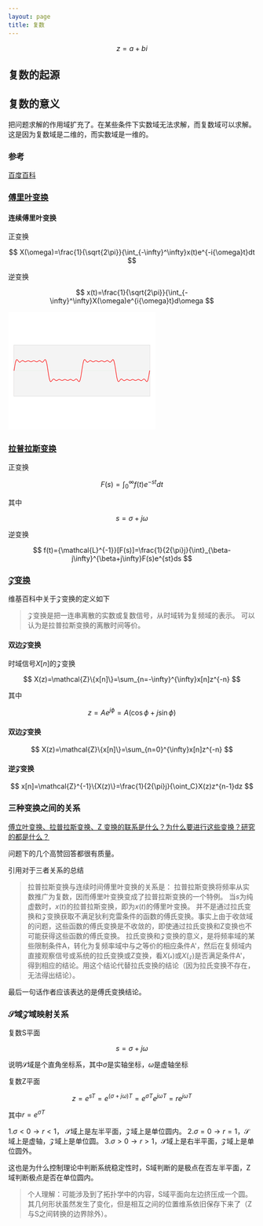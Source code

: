 ```yaml
---
layout: page
title: 复数
---
```


$$
z=a+bi
$$


## 复数的起源

[comment]: <> (<img src="http://latex.codecogs.com/svg.latex?z=a+bi" />)

## 复数的意义

把问题求解的作用域扩充了。在某些条件下实数域无法求解，而复数域可以求解。
这是因为复数域是二维的，而实数域是一维的。

### 参考

[百度百科](https://baike.baidu.com/item/%E5%A4%8D%E6%95%B0/254365)

### [傅里叶变换](https://baike.baidu.com/item/%E5%82%85%E9%87%8C%E5%8F%B6%E5%8F%98%E6%8D%A2)

#### 连续傅里叶变换

正变换

$$
X(\omega)=\frac{1}{\sqrt{2\pi}}{\int_{-\infty}^\infty}x(t)e^{-i{\omega}t}dt
$$

逆变换

$$
x(t)=\frac{1}{\sqrt{2\pi}}{\int_{-\infty}^\infty}X(\omega)e^{i{\omega}t}d\omega
$$

![image](../pic/Fourier_transform_time_and_frequency_domains_(small).gif)


### [拉普拉斯变换](https://baike.baidu.com/item/%E6%8B%89%E6%99%AE%E6%8B%89%E6%96%AF%E5%8F%98%E6%8D%A2)


正变换

$$
F(s)={\int_0^\infty}f(t)e^{-st}dt
$$

其中

$$s=\sigma+j\omega$$

逆变换

$$
f(t)={\mathcal{L}^{-1}}[F(s)]=\frac{1}{2{\pi}j}{\int}_{\beta-j\infty}^{\beta+j\infty}F(s)e^{st}ds
$$



### [$\mathcal{Z}$变换](https://baike.baidu.com/item/Z%E5%8F%98%E6%8D%A2)

维基百科中关于$\mathcal{Z}$变换的定义如下

>$\mathcal{Z}$变换是把一连串离散的实数或复数信号，从时域转为复频域的表示。
可以认为是拉普拉斯变换的离散时间等价。


#### 双边$\mathcal{Z}$变换

时域信号$X[n]$的$\mathcal{Z}$变换

$$
X(z)=\mathcal{Z}\{x[n]\}=\sum_{n=-\infty}^{\infty}x[n]z^{-n}
$$

其中

$$
z=Ae^{j\phi}=A(\cos{\phi}+j\sin{\phi})
$$

#### 双边$\mathcal{Z}$变换

$$
X(z)=\mathcal{Z}\{x[n]\}=\sum_{n=0}^{\infty}x[n]z^{-n}
$$

#### 逆$\mathcal{Z}$变换

$$
x[n]=\mathcal{Z}^{-1}\{X(z)\}=\frac{1}{2{\pi}j}{\oint_C}X(z)z^{n-1}dz
$$

### 三种变换之间的关系

[傅立叶变换、拉普拉斯变换、Z 变换的联系是什么？为什么要进行这些变换？研究的都是什么？](https://www.zhihu.com/question/22085329)

问题下的几个高赞回答都很有质量。

引用对于三者关系的总结

>拉普拉斯变换与连续时间傅里叶变换的关系是：
拉普拉斯变换将频率从实数推广为复数，因而傅里叶变换变成了拉普拉斯变换的一个特例。
当$s$为纯虚数时，$x(t)$的拉普拉斯变换，即为$x(t)$的傅里叶变换。
并不是通过拉氏变换和$\mathcal{Z}$变换获取不满足狄利克雷条件的函数的傅氏变换。事实上由于收敛域的问题，这些函数的傅氏变换是不收敛的，即使通过拉氏变换和Z变换也不可能获得这些函数的傅氏变换。
拉氏变换和$\mathcal{Z}$变换的意义，是将频率域的某些限制条件A，转化为复频率域中与之等价的相应条件A'，然后在复频域内直接观察信号或系统的拉氏变换或Z变换，看$X(\mathcal{s})$或$X(\mathcal{z})$是否满足条件A'，得到相应的结论。用这个结论代替拉氏变换的结论（因为拉氏变换不存在，无法得出结论）。

最后一句话作者应该表达的是傅氏变换结论。

### $\mathcal{S}$域$\mathcal{Z}$域映射关系

复数S平面

$$
s={\sigma}+j{\omega}
$$

说明$\mathcal{S}$域是个直角坐标系，其中${{\sigma}}$是实轴坐标，${{\omega}}$是虚轴坐标

复数Z平面

$$
z=e^{sT}=e^{({\sigma}+j\omega)T}=e^{{\sigma}T}e^{j{\omega}T}=re^{j{\omega}T}
$$

其中$r=e^{{\sigma}T}$

1.$\sigma<0{\rightarrow}r<1$， $\mathcal{S}$域上是左半平面，$\mathcal{Z}$域上是单位圆内。
2.$\sigma=0{\rightarrow}r=1$，$\mathcal{S}$域上是虚轴，$\mathcal{Z}$域上是单位圆。
3.$\sigma>0{\rightarrow}r>1$，$\mathcal{S}$域上是右半平面，$\mathcal{Z}$域上是单位圆外。

这也是为什么控制理论中判断系统稳定性时，S域判断的是极点在否左半平面，Z域判断极点是否在单位圆内。

>个人理解：可能涉及到了拓扑学中的内容，S域平面向左边挤压成一个圆。其几何形状虽然发生了变化，但是相互之间的位置维系依旧保存下来了（Z与S之间转换的边界除外）。
